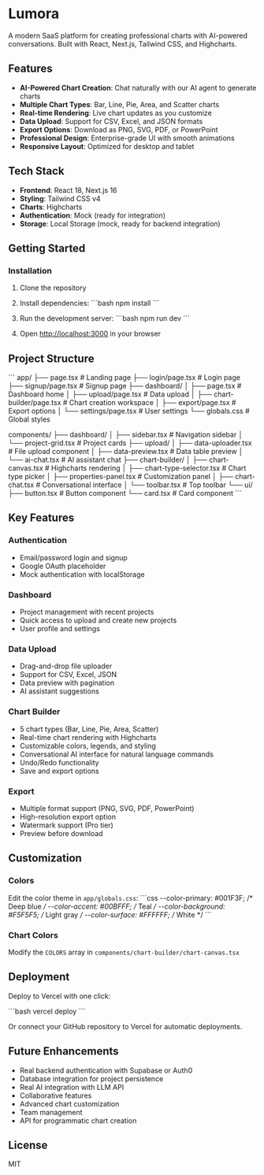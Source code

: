# Lumora

A modern SaaS platform for creating professional charts with AI-powered conversations. Built with React, Next.js, Tailwind CSS, and Highcharts.

## Features

- **AI-Powered Chart Creation**: Chat naturally with our AI agent to generate charts
- **Multiple Chart Types**: Bar, Line, Pie, Area, and Scatter charts
- **Real-time Rendering**: Live chart updates as you customize
- **Data Upload**: Support for CSV, Excel, and JSON formats
- **Export Options**: Download as PNG, SVG, PDF, or PowerPoint
- **Professional Design**: Enterprise-grade UI with smooth animations
- **Responsive Layout**: Optimized for desktop and tablet

## Tech Stack

- **Frontend**: React 18, Next.js 16
- **Styling**: Tailwind CSS v4
- **Charts**: Highcharts
- **Authentication**: Mock (ready for integration)
- **Storage**: Local Storage (mock, ready for backend integration)

## Getting Started

### Installation

1. Clone the repository
2. Install dependencies:
   \`\`\`bash
   npm install
   \`\`\`

3. Run the development server:
   \`\`\`bash
   npm run dev
   \`\`\`

4. Open [http://localhost:3000](http://localhost:3000) in your browser

## Project Structure

\`\`\`
app/
├── page.tsx                 # Landing page
├── login/page.tsx          # Login page
├── signup/page.tsx         # Signup page
├── dashboard/
│   ├── page.tsx            # Dashboard home
│   ├── upload/page.tsx     # Data upload
│   ├── chart-builder/page.tsx  # Chart creation workspace
│   ├── export/page.tsx     # Export options
│   └── settings/page.tsx   # User settings
└── globals.css             # Global styles

components/
├── dashboard/
│   ├── sidebar.tsx         # Navigation sidebar
│   └── project-grid.tsx    # Project cards
├── upload/
│   ├── data-uploader.tsx   # File upload component
│   ├── data-preview.tsx    # Data table preview
│   └── ai-chat.tsx         # AI assistant chat
├── chart-builder/
│   ├── chart-canvas.tsx    # Highcharts rendering
│   ├── chart-type-selector.tsx  # Chart type picker
│   ├── properties-panel.tsx # Customization panel
│   ├── chart-chat.tsx      # Conversational interface
│   └── toolbar.tsx         # Top toolbar
└── ui/
    ├── button.tsx          # Button component
    └── card.tsx            # Card component
\`\`\`

## Key Features

### Authentication
- Email/password login and signup
- Google OAuth placeholder
- Mock authentication with localStorage

### Dashboard
- Project management with recent projects
- Quick access to upload and create new projects
- User profile and settings

### Data Upload
- Drag-and-drop file uploader
- Support for CSV, Excel, JSON
- Data preview with pagination
- AI assistant suggestions

### Chart Builder
- 5 chart types (Bar, Line, Pie, Area, Scatter)
- Real-time chart rendering with Highcharts
- Customizable colors, legends, and styling
- Conversational AI interface for natural language commands
- Undo/Redo functionality
- Save and export options

### Export
- Multiple format support (PNG, SVG, PDF, PowerPoint)
- High-resolution export option
- Watermark support (Pro tier)
- Preview before download

## Customization

### Colors
Edit the color theme in `app/globals.css`:
\`\`\`css
--color-primary: #001F3F;      /* Deep blue */
--color-accent: #00BFFF;       /* Teal */
--color-background: #F5F5F5;   /* Light gray */
--color-surface: #FFFFFF;      /* White */
\`\`\`

### Chart Colors
Modify the `COLORS` array in `components/chart-builder/chart-canvas.tsx`

## Deployment

Deploy to Vercel with one click:

\`\`\`bash
vercel deploy
\`\`\`

Or connect your GitHub repository to Vercel for automatic deployments.

## Future Enhancements

- Real backend authentication with Supabase or Auth0
- Database integration for project persistence
- Real AI integration with LLM API
- Collaborative features
- Advanced chart customization
- Team management
- API for programmatic chart creation

## License

MIT
